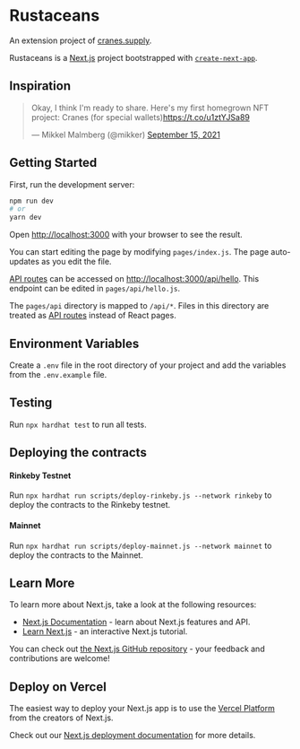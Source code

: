 # Rustaceans

An extension project of [cranes.supply](https://cranes.supply/).

Rustaceans is a [Next.js](https://nextjs.org/) project bootstrapped with [`create-next-app`](https://github.com/vercel/next.js/tree/canary/packages/create-next-app).

## Inspiration

<blockquote class="twitter-tweet"><p lang="en" dir="ltr">Okay, I think I&#39;m ready to share. Here&#39;s my first homegrown NFT project: Cranes (for special wallets)<a href="https://t.co/u1ztYJSa89">https://t.co/u1ztYJSa89</a></p>&mdash; Mikkel Malmberg (@mikker) <a href="https://twitter.com/mikker/status/1438062157921464330?ref_src=twsrc%5Etfw">September 15, 2021</a></blockquote> <script async src="https://platform.twitter.com/widgets.js" charset="utf-8"></script> 

## Getting Started

First, run the development server:

```bash
npm run dev
# or
yarn dev
```

Open [http://localhost:3000](http://localhost:3000) with your browser to see the result.

You can start editing the page by modifying `pages/index.js`. The page auto-updates as you edit the file.

[API routes](https://nextjs.org/docs/api-routes/introduction) can be accessed on [http://localhost:3000/api/hello](http://localhost:3000/api/hello). This endpoint can be edited in `pages/api/hello.js`.

The `pages/api` directory is mapped to `/api/*`. Files in this directory are treated as [API routes](https://nextjs.org/docs/api-routes/introduction) instead of React pages.

## Environment Variables

Create a `.env` file in the root directory of your project and add the variables from the `.env.example` file.

## Testing

Run `npx hardhat test` to run all tests.

## Deploying the contracts

#### Rinkeby Testnet

Run `npx hardhat run scripts/deploy-rinkeby.js --network rinkeby` to deploy the contracts to the Rinkeby testnet.

#### Mainnet

Run `npx hardhat run scripts/deploy-mainnet.js --network mainnet` to deploy the contracts to the Mainnet.

## Learn More

To learn more about Next.js, take a look at the following resources:

- [Next.js Documentation](https://nextjs.org/docs) - learn about Next.js features and API.
- [Learn Next.js](https://nextjs.org/learn) - an interactive Next.js tutorial.

You can check out [the Next.js GitHub repository](https://github.com/vercel/next.js/) - your feedback and contributions are welcome!

## Deploy on Vercel

The easiest way to deploy your Next.js app is to use the [Vercel Platform](https://vercel.com/new?utm_medium=default-template&filter=next.js&utm_source=create-next-app&utm_campaign=create-next-app-readme) from the creators of Next.js.

Check out our [Next.js deployment documentation](https://nextjs.org/docs/deployment) for more details.
